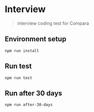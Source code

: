 # Interview 
> interview coding test for Compara

## Environment setup
```
npm run install
```

## Run test
```
npm run test
```

## Run after 30 days
```
npm run after-30-days
```
